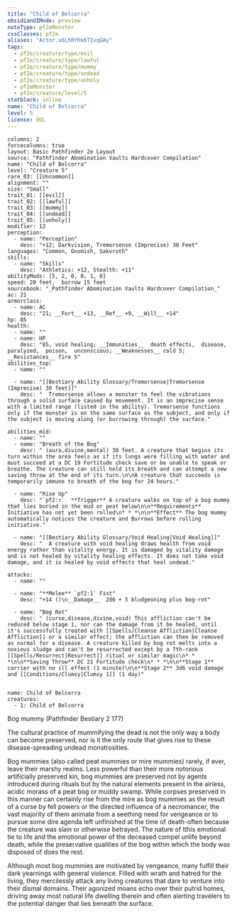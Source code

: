 ```yaml
---
title: "Child of Belcorra"
obsidianUIMode: preview
noteType: pf2eMonster
cssClasses: pf2e
aliases: "Actor.x6LhRYhk6TIvqGAy" 
tags:
  - pf2e/creature/type/evil
  - pf2e/creature/type/lawful
  - pf2e/creature/type/mummy
  - pf2e/creature/type/undead
  - pf2e/creature/type/unholy
  - pf2eMonster
  - pf2e/creature/level/5
statblock: inline
name: "Child of Belcorra"
level: 5
license: OGL
---
```


```statblock
columns: 2
forcecolumns: true
layout: Basic Pathfinder 2e Layout
source: "Pathfinder Abomination Vaults Hardcover Compilation"
name: "Child of Belcorra"
level: "Creature 5"
rare_03: [[Uncommon]]
alignment: ""
size: "Small"
trait_01: [[evil]]
trait_02: [[lawful]]
trait_03: [[mummy]]
trait_04: [[undead]]
trait_05: [[unholy]]
modifier: 12
perception:
  - name: "Perception"
    desc: "+12; Darkvision, Tremorsense (Imprecise) 30 Feet"
languages: "Common, Gnomish, Sakvroth"
skills:
  - name: "Skills"
    desc: "Athletics: +12, Stealth: +11"
abilityMods: [5, 2, 0, 0, 1, 0]
speed: 20 feet,  burrow 15 feet
sourcebook: "_Pathfinder Abomination Vaults Hardcover Compilation_"
ac: 21
armorclass:
  - name: AC
    desc: "21; __Fort__ +13, __Ref__ +9, __Will__ +14"
hp: 85
health:
  - name: ""
  - name: HP
    desc: "85, void healing; __Immunities__  death effects,  disease,  paralyzed,  poison,  unconscious; __Weaknesses__ cold 5; __Resistances__ fire 5"
abilities_top:
  - name: ""

  - name: "[[Bestiary Ability Glossary/Tremorsense|Tremorsense (Imprecise) 30 feet]]"
    desc: "  Tremorsense allows a monster to feel the vibrations through a solid surface caused by movement. It is an imprecise sense with a limited range (listed in the ability). Tremorsense functions only if the monster is on the same surface as the subject, and only if the subject is moving along (or burrowing through) the surface."

abilities_mid:
  - name: ""
  - name: "Breath of the Bog"
    desc: " (aura,divine,mental) 30 feet. A creature that begins its turn within the area feels as if its lungs were filling with water and must succeed at a DC 19 Fortitude check save or be unable to speak or breathe. The creature can still hold its breath and can attempt a new saving throw at the end of its turn.\n\nA creature that succeeds is temporarily immune to breath of the bog for 24 hours."

  - name: "Rise Up"
    desc: "`pf2:r`  **Trigger** A creature walks on top of a bog mummy that lies buried in the mud or peat below\n\n**Requirements** Initiative has not yet been rolled\n* * *\n\n**Effect** The bog mummy automatically notices the creature and Burrows before rolling initiative."

  - name: "[[Bestiary Ability Glossary/Void Healing|Void Healing]]"
    desc: "  A creature with void healing draws health from void energy rather than vitality energy. It is damaged by vitality damage and is not healed by vitality healing effects. It does not take void damage, and it is healed by void effects that heal undead."

attacks:
  - name: ""

  - name: "**Melee** `pf2:1` Fist"
    desc: "+14 ()\n__Damage__  2d6 + 5 bludgeoning plus bog-rot"

  - name: "Bog Rot"
    desc: " (curse,disease,divine,void) This affliction can't be reduced below stage 1, nor can the damage from it be healed, until it's successfully treated with [[Spells/Cleanse Affliction|Cleanse Affliction]] or a similar effect; the affliction can then be removed as normal for a disease. A creature killed by bog rot melts into a noxious sludge and can't be resurrected except by a 7th-rank [[Spells/Resurrect|Resurrect]] ritual or similar magic\n* * *\n\n**Saving Throw** DC 21 Fortitude check\n* * *\n\n**Stage 1** carrier with no ill effect (1 minute)\n\n**Stage 2** 3d6 void damage and [[Conditions/Clumsy|Clumsy 1]] (1 day)"
 
```

```encounter-table
name: Child of Belcorra
creatures:
  - 1: Child of Belcorra
```


Bog mummy (Pathfinder Bestiary 2 177)

The cultural practice of mummifying the dead is not the only way a body can become preserved, nor is it the only route that gives rise to these disease-spreading undead monstrosities.

Bog mummies (also called peat mummies or mire mummies) rarely, if ever, leave their marshy realms. Less powerful than their more notorious artificially preserved kin, bog mummies are preserved not by agents introduced during rituals but by the natural elements present in the airless, acidic morass of a peat bog or muddy swamp. While corpses preserved in this manner can certainly rise from the mire as bog mummies as the result of a curse by fell powers or the directed influence of a necromancer, the vast majority of them animate from a seething need for vengeance or to pursue some dire agenda left unfinished at the time of death-often because the creature was slain or otherwise betrayed. The nature of tthis emotional tie to life and the emotional power of the deceased compel unlife beyond death, while the preservative qualities of the bog within which the body was disposed of does the rest.

Although most bog mummies are motivated by vengeance, many fulfill their dark yearnings with general violence. Filled with wrath and hatred for the living, they mercilessly attack any living creatures that dare to venture into their dismal domains. Their agonized moans echo over their putrid homes, driving away most natural life dwelling therein and often alerting travelers to the potential danger that lies beneath the surface.
